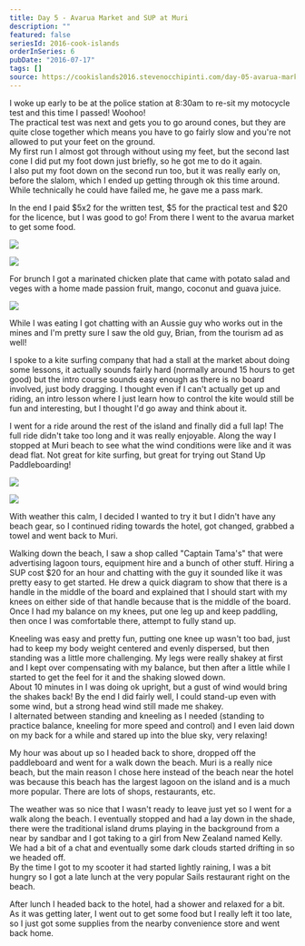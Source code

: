 ```yaml
---
title: Day 5 - Avarua Market and SUP at Muri
description: ""
featured: false
seriesId: 2016-cook-islands
orderInSeries: 6
pubDate: "2016-07-17"
tags: []
source: https://cookislands2016.stevenocchipinti.com/day-05-avarua-market-and-sup-at-muri/
---
```


I woke up early to be at the police station at 8:30am to re-sit my motocycle
test and this time I passed! Woohoo!  
The practical test was next and gets you to go around cones, but they are quite
close together which means you have to go fairly slow and you're not allowed to
put your feet on the ground.  
My first run I almost got through without using my feet, but the second last
cone I did put my foot down just briefly, so he got me to do it again.  
I also put my foot down on the second run too, but it was really early on,
before the slalom, which I ended up getting through ok this time around. While
technically he could have failed me, he gave me a pass mark.

In the end I paid $5x2 for the written test, $5 for the practical test and $20
for the licence, but I was good to go! From there I went to the avarua market to
get some food.

![](https://res.cloudinary.com/stevenocchipinti/image/upload/c_limit,h_600,w_600/v1/cookislands2016/day-05-market_axrebg.jpg)

![](https://res.cloudinary.com/stevenocchipinti/image/upload/c_limit,h_600,w_600/v1/cookislands2016/day-05-market2_w8e3xc.jpg)

For brunch I got a marinated chicken plate that came with potato salad and veges
with a home made passion fruit, mango, coconut and guava juice.

![](https://res.cloudinary.com/stevenocchipinti/image/upload/c_limit,h_600,w_600/v1/cookislands2016/day-05-lunch_wg90gt.jpg)

While I was eating I got chatting with an Aussie guy who works out in the mines
and I'm pretty sure I saw the old guy, Brian, from the tourism ad as well!

I spoke to a kite surfing company that had a stall at the market about doing
some lessons, it actually sounds fairly hard (normally around 15 hours to get
good) but the intro course sounds easy enough as there is no board involved,
just body dragging. I thought even if I can't actually get up and riding, an
intro lesson where I just learn how to control the kite would still be fun and
interesting, but I thought I'd go away and think about it.

I went for a ride around the rest of the island and finally did a full lap!
The full ride didn't take too long and it was really enjoyable. Along the way I
stopped at Muri beach to see what the wind conditions were like and it was dead
flat. Not great for kite surfing, but great for trying out Stand Up
Paddleboarding!

![](https://res.cloudinary.com/stevenocchipinti/image/upload/c_limit,h_600,w_600/v1/cookislands2016/day-05-beach-dog_iiyrtr.jpg)

![](https://res.cloudinary.com/stevenocchipinti/image/upload/c_limit,h_600,w_600/v1/cookislands2016/day-05-beach-panorama_mcx7u6.jpg)

With weather this calm, I decided I wanted to try it but I didn't have any beach
gear, so I continued riding towards the hotel, got changed, grabbed a towel and
went back to Muri.

Walking down the beach, I saw a shop called "Captain Tama's" that were
advertising lagoon tours, equipment hire and a bunch of other stuff. Hiring a
SUP cost $20 for an hour and chatting with the guy it sounded like it was
pretty easy to get started. He drew a quick diagram to show that there is a
handle in the middle of the board and explained that I should start with my
knees on either side of that handle because that is the middle of the board.  
Once I had my balance on my knees, put one leg up and keep paddling, then once I
was comfortable there, attempt to fully stand up.

Kneeling was easy and pretty fun, putting one knee up wasn't too bad, just had
to keep my body weight centered and evenly dispersed, but then standing was a
little more challenging. My legs were really shakey at first and I kept over
compensating with my balance, but then after a little while I started to get the
feel for it and the shaking slowed down.  
About 10 minutes in I was doing ok upright, but a gust of wind would bring the
shakes back! By the end I did fairly well, I could stand-up even with some wind,
but a strong head wind still made me shakey.  
I alternated between standing and kneeling as I needed (standing to practice
balance, kneeling for more speed and control) and I even laid down on my back
for a while and stared up into the blue sky, very relaxing!

My hour was about up so I headed back to shore, dropped off the paddleboard and
went for a walk down the beach. Muri is a really nice beach, but the main reason
I chose here instead of the beach near the hotel was because this beach has the
largest lagoon on the island and is a much more popular. There are lots of shops,
restaurants, etc.

The weather was so nice that I wasn't ready to leave just yet so I went for a
walk along the beach. I eventually stopped and had a lay down in the shade,
there were the traditional island drums playing in the background from a near by
sandbar and I got taking to a girl from New Zealand named Kelly. We had a bit of
a chat and eventually some dark clouds started drifting in so we headed off.  
By the time I got to my scooter it had started lightly raining, I was a bit
hungry so I got a late lunch at the very popular Sails restaurant right on the
beach.

After lunch I headed back to the hotel, had a shower and relaxed for a bit.
As it was getting later, I went out to get some food but I really left it too
late, so I just got some supplies from the nearby convenience store and went
back home.
